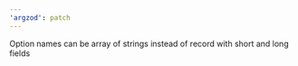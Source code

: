 ```yaml
---
'argzod': patch
---
```


Option names can be array of strings instead of record with short and long fields
